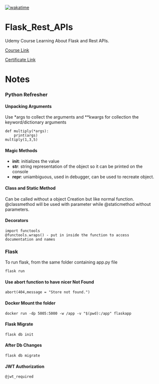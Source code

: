 [![wakatime](https://wakatime.com/badge/user/d9585be0-a800-4e7a-9c42-e2fb31c12a87/project/018e34de-50de-4eb7-b01e-2a7bd930646c.svg)](https://wakatime.com/badge/user/d9585be0-a800-4e7a-9c42-e2fb31c12a87/project/018e34de-50de-4eb7-b01e-2a7bd930646c)

# Flask_Rest_APIs

Udemy Course Learning About Flask and Rest APIs. 

[Course Link](https://www.udemy.com/course/rest-api-flask-and-python/)

[Certificate Link](https://www.udemy.com/certificate/UC-7e7c2add-6cde-4e8d-91cd-bd8a050bd1ec/)

# Notes

### Python Refresher

#### Unpacking Arguments

Use \*args to collect the arguments and \*\*kwargs for collection the keyword/dictionary arguments

```
def multiply(*args):
    print(args)
multiply(1,3,5)
```

#### Magic Methods

- **init**: initializes the value
- **str**: string representation of the object so it can be printed on the console
- **repr**: uniambiguous, used in debugger, can be used to recreate object.

#### Class and Static Method

Can be called without a object Creation but like normal function. @classmethod will be used with parameter while @staticmethod without parameters.

#### Decorators
```
import functools
@functools.wraps() - put in inside the function to access documentation and names
```

### Flask

To run flask, from the same folder containing app.py file
``` 
flask run
```

#### Use abort function to have nicer Not Found
```
abort(404,message = "Store not found.")
```
#### Docker Mount the folder
```
docker run -dp 5005:5000 -w /app -v "$(pwd):/app" flaskapp
```
#### Flask Migrate
```
flask db init
```
#### After Db Changes
```
flask db migrate
```
####  JWT Authorization
```
@jwt_required
```